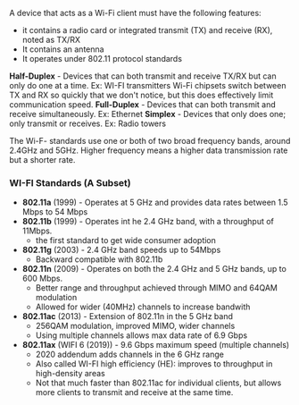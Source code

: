 A device that acts as a Wi-Fi client must have the following features:
- it contains a radio card or integrated transmit (TX) and receive (RX), noted as TX/RX
- It contains an antenna
- It operates under 802.11 protocol standards

**Half-Duplex** - Devices that can both transmit and receive TX/RX but can only do one at a time. Ex: WI-FI transmitters 
Wi-Fi chipsets switch between TX and RX so quickly that we don't notice, but this does effectively limit communication  speed.
**Full-Duplex** - Devices that can both transmit and receive simultaneously. Ex: Ethernet
**Simplex** - Devices that only does one; only transmit or receives. Ex: Radio towers


The Wi-F- standards use one or both of two broad frequency bands, around 2.4GHz and 5GHz. Higher frequency means a higher data transmission rate but a shorter rate.
### WI-FI Standards (A Subset)
- **802.11a** (1999) - Operates at 5 GHz and provides data rates between 1.5 Mbps to 54 Mbps
- **802.11b** (1999) - Operates int he 2.4 GHz band, with a throughput of 11Mbps.
	- the first standard to get wide consumer adoption
- **802.11g** (2003) - 2.4 GHz band speeds up to 54Mbps
	- Backward compatible with 802.11b
- **802.11n** (2009) - Operates on both the 2.4 GHz and 5 GHz bands, up to 600 Mbps.
	- Better range and throughput achieved through MIMO and 64QAM modulation
	- Allowed for wider (40MHz) channels to increase bandwith
- **802.11ac** (2013) - Extension of 802.11n in the 5 GHz band
	- 256QAM modulation, improved MIMO, wider channels
	- Using multiple channels allows max data rate of 6.9 Gbps
- **802.11ax** (WIFI 6 (2019)) - 9.6 Gbps maximum speed (multiple channels)
	- 2020 addendum adds channels in the 6 GHz range
	- Also called WI-FI high efficiency (HE): improves to throughput in high-density areas
	- Not that much faster than 802.11ac for individual clients, but allows more clients to transmit and receive at the same time.
